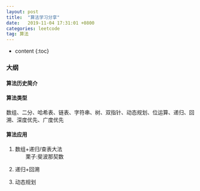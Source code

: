 ```yaml
---
layout: post
title:  "算法学习分享"
date:   2019-11-04 17:31:01 +0800
categories: leetcode
tag: 算法
---
```


* content
{:toc}
### 大纲
#### 算法历史简介   
#### 算法类型
数组、二分、哈希表、链表、字符串、树、双指针、动态规划、位运算、递归、回溯、深度优先、广度优先
#### 算法应用
1. 数组+递归/查表大法\
　　栗子:斐波那契数
3. 递归+回溯

4. 动态规划